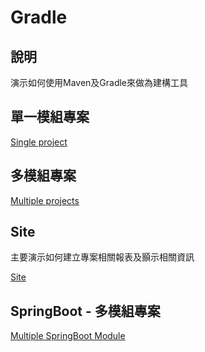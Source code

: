 
# Gradle 

## 說明

演示如何使用Maven及Gradle來做為建構工具

## 單一模組專案

[Single project](./single)

## 多模組專案

[Multiple projects](./multi)

## Site

主要演示如何建立專案相關報表及顥示相關資訊

[Site](./site)

## SpringBoot - 多模組專案

[Multiple SpringBoot Module](./spring-multi)
